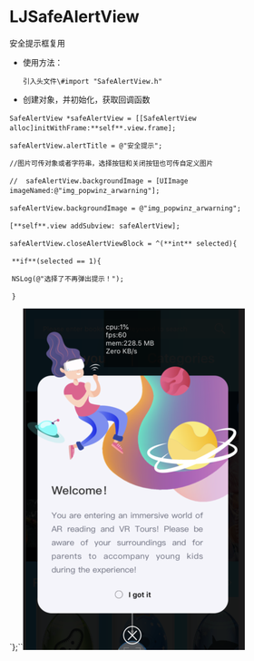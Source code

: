 # LJSafeAlertView
安全提示框复用



- 使用方法：

  `引入头文件\#import "SafeAlertView.h"`

- 创建对象，并初始化，获取回调函数



 `SafeAlertView *safeAlertView = [[SafeAlertView alloc]initWithFrame:**self**.view.frame];`

  `safeAlertView.alertTitle = @"安全提示";`

`//图片可传对象或者字符串，选择按钮和关闭按钮也可传自定义图片`

`//  safeAlertView.backgroundImage = [UIImage   imageNamed:@"img_popwinz_arwarning"];`

   `safeAlertView.backgroundImage = @"img_popwinz_arwarning";`

  `[**self**.view addSubview: safeAlertView];`

  `safeAlertView.closeAlertViewBlock = ^(**int** selected){`

​    `**if**(selected == 1){`

​      `NSLog(@"选择了不再弹出提示！");`

​    `}`

  `};``![截屏2020-04-20 下午8.16.39](README.assets/%E6%88%AA%E5%B1%8F2020-04-20%20%E4%B8%8B%E5%8D%888.16.39.png)